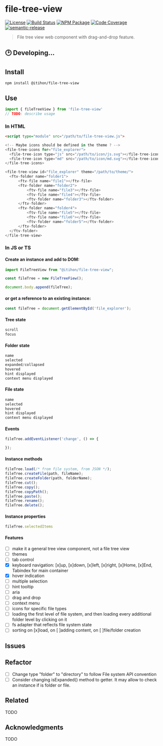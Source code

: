 # file-tree-view
[![License][]](https://opensource.org/licenses/ISC)
[![Build Status]](https://github.com/itihon/file-tree-view/actions/workflows/ci.yml)
[![NPM Package]](https://npmjs.org/package/file-tree-view)
[![Code Coverage]](https://codecov.io/gh/itihon/file-tree-view)
[![semantic-release]](https://github.com/semantic-release/semantic-release)

[License]: https://img.shields.io/badge/License-ISC-blue.svg
[Build Status]: https://github.com/itihon/file-tree-view/actions/workflows/ci.yml/badge.svg
[NPM Package]: https://img.shields.io/npm/v/file-tree-view.svg
[Code Coverage]: https://codecov.io/gh/itihon/file-tree-view/branch/master/graph/badge.svg
[semantic-release]: https://img.shields.io/badge/%20%20%F0%9F%93%A6%F0%9F%9A%80-semantic--release-e10079.svg

> File tree view web component with drag-and-drop feature.

## 🕑 Developing...

## Install

``` shell
npm install @itihon/file-tree-view
```

## Use

``` typescript
import { fileTreeView } from 'file-tree-view'
// TODO: describe usage
```

### In HTML

``` html
<script type="module" src="/path/to/file-tree-view.js">

<!-- Maybe icons should be defined in the theme ? -->
<file-tree-icons for="file_explorer">
  <file-tree-icon type="js" src="/path/to/icon/js.svg"></file-tree-icon>
  <file-tree-icon type="md" src="/path/to/icon/md.svg"></file-tree-icon>
</file-tree-icons>

<file-tree-view id="file_explorer" theme="/path/to/theme/">
  <ftv-folder name="folder1">
      <ftv-file name="file1"></ftv-file>
      <ftv-folder name="folder2">
          <ftv-file name="file3"></ftv-file>
          <ftv-file name="file4"></ftv-file>
          <ftv-folder name="folder3"></ftv-folder>
      </ftv-folder>
      <ftv-folder name="folder4">
          <ftv-file name="file5"></ftv-file>
          <ftv-file name="file6"></ftv-file>
          <ftv-folder name="folder5"></ftv-folder>
      </ftv-folder>
  </ftv-folder>
</file-tree-view>
```

### In JS or TS

#### Create an instance and add to DOM:

``` js
import FileTreeView from "@itihon/file-tree-view";

const fileTree = new FileTreeFiew();

document.body.append(fileTree);
```

#### or get a reference to an existing instance:

``` js
const fileTree = document.getElementById('file_explorer');
```

#### Tree state

``` js
scroll
focus
```

#### Folder state

``` js
name
selected
expanded/collapsed
hovered
hint displayed
context menu displayed
```

#### File state

``` js
name
selected
hovered
hint displayed
context menu displayed
```

#### Events

``` js
fileTree.addEventListener('change', () => {

});
```

#### Instance methods

``` js
fileTree.load(/* from file system, from JSON */);
fileTree.createFile(path, fileName);
fileTree.createFolder(path, folderName);
fileTree.cut();
fileTree.copy();
fileTree.copyPath();
fileTree.paste();
fileTree.rename();
fileTree.delete();
```

#### Instance properties

``` js
fileTree.selectedItems
```

#### Features

- [ ] make it a general tree view component, not a file tree view
- [ ] themes
- [ ] tab control
- [x] keyboard navigation: [x]up, [x]down, [x]left, [x]right, [x]Home, [x]End, Tabindex for main container
- [x] hover indication
- [ ] multiple selection
- [ ] hint tooltip
- [ ] aria
- [ ] drag and drop
- [ ] context menu
- [ ] icons for specific file types
- [ ] loading the first level of file system, and then loading every additional folder level by clicking on it
- [ ] fs adapter that reflects file system state
- [ ] sorting on [x]load, on [ ]adding content, on [ ]file/folder creation 

## Issues


## Refactor

- [ ] Change type "folder" to "directory" to follow File system API convention
- [ ] Consider changing isExpanded() method to getter. It may allow to check an instance if is folder or file.

## Related

TODO

## Acknowledgments

TODO
